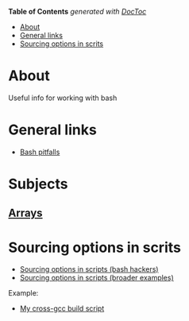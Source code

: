 <!-- START doctoc generated TOC please keep comment here to allow auto update -->
<!-- DON'T EDIT THIS SECTION, INSTEAD RE-RUN doctoc TO UPDATE -->
**Table of Contents**  *generated with [DocToc](https://github.com/thlorenz/doctoc)*

- [About](#about)
- [General links](#general-links)
- [Sourcing options in scrits](#sourcing-options-in-scrits)

<!-- END doctoc generated TOC please keep comment here to allow auto update -->

# About
Useful info for working with bash

# General links

* [Bash pitfalls](http://mywiki.wooledge.org/BashPitfalls)

# Subjects

## [Arrays](https://github.com/ProfessorKaos64/documents/tree/master/bash)

# Sourcing options in scrits 

* [Sourcing options in scripts (bash hackers)](http://wiki.bash-hackers.org/howto/getopts_tutorial)
* [Sourcing options in scripts (broader examples)](http://mywiki.wooledge.org/BashFAQ/035)

Example:

* [My cross-gcc build script](https://github.com/ProfessorKaos64/LibreGeek-Packaging/blob/brewmaster/gcc/build-cross-gcc.sh)

